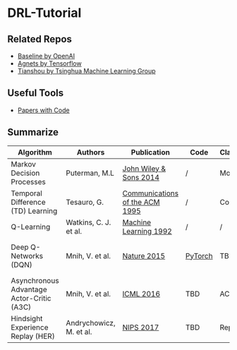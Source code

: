# DRL-Tutorial

## Related Repos

- [Baseline by OpenAI](https://github.com/openai/baselines)
- [Agnets by Tensorflow](https://github.com/tensorflow/agents)
- [Tianshou by Tsinghua Machine Learning Group](https://github.com/thu-ml/tianshou)

## Useful Tools

- [Papers with Code](https://paperswithcode.com)

## Summarize

|  Algorithm  | Authors     | Publication | Code        | Classification | Features    | Detailed    |
| ----------- | ----------- | ----------- | ----------- | ----------- | ----------- | ----------- |
| Markov Decision Processes | Puterman, M.L | [John Wiley & Sons 2014](https://books.google.com/books?hl=en-US&lr=&id=VvBjBAAAQBAJ&oi=fnd&pg=PT9&dq=Markov+Decision+Processes&ots=rsmvsLTYSG&sig=GucJYD_6IcYn7obLDce9kSZJWvo&redir_esc=y&gl=US#v=onepage&q=Markov%20Decision%20Processes&f=false) | / | Model | / | TBD | 
| Temporal Difference (TD) Learning | Tesauro, G. | [Communications of the ACM 1995](https://dl.acm.org/doi/abs/10.1145/203330.203343) | / | Cornerstone | TBD | TBD |
| Q-Learning | Watkins, C. J. et al. | [Machine Learning 1992](https://link.springer.com/article/10.1007/BF00992698) | / | / | Q Table | TBD |
| Deep Q-Networks (DQN) | Mnih, V. et al. | [Nature 2015](https://www.nature.com/articles/nature14236) | [PyTorch](https://github.com/gordicaleksa/pytorch-learn-reinforcement-learning) | TBD | Deep network + Q-learning | TBD |
| Asynchronous Advantage Actor-Critic (A3C) | Mnih, V. et al. | [ICML 2016](http://proceedings.mlr.press/v48/mniha16.html?ref=https://githubhelp.com) | TBD | AC | TBD | TBD |
| Hindsight Experience Replay (HER) | Andrychowicz, M. et al. | [NIPS 2017](https://proceedings.neurips.cc/paper/2017/hash/453fadbd8a1a3af50a9df4df899537b5-Abstract.html) | TBD | Replay | TBD | TBD |
